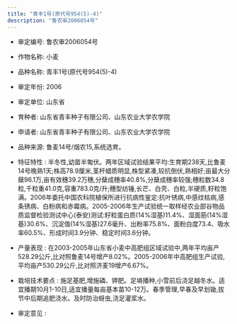 ```yaml
---
title: "青丰1号(原代号954(5)-4)"
description: "鲁农审2006054号"
---
```

* 审定编号:  鲁农审2006054号

*  作物名称:  小麦

*  品种名称:  青丰1号(原代号954(5)-4)

*  审定年份:  2006

*  审定单位:  山东省

* 育种者:  山东省青丰种子有限公司、山东农业大学农学院

*  申请者:  山东省青丰种子有限公司、山东农业大学农学院

*  品种来源:  鲁麦14号/烟农15,系统选育。

*  特征特性 : 
半冬性,幼苗半匍伏。两年区域试验结果平均:生育期238天,比鲁麦14号晚熟1天;株高78.9厘米,茎杆蜡质明显,株型紧凑,较抗倒伏,熟相好;亩最大分蘖96.1万,亩有效穗39.2万穗,分蘖成穗率40.8%,分蘖成穗率较强;穗粒数34.8粒,千粒重41.0克,容重783.0克/升;穗型纺锤,长芒、白壳、白粒,半硬质,籽粒饱满。2006年委托中国农科院植保所进行抗病性鉴定:抗叶锈病,中感纹枯病,感条锈病、白粉病和赤霉病。2005-2006年生产试验统一取样经农业部谷物品质监督检验测试中心(泰安)测试:籽粒蛋白质(14%湿基)11.4%、湿面筋(14%湿基)30.6%、沉淀值(14%湿基)27.6毫升、出粉率75.8%、面粉白度73.4、吸水率60.5%、形成时间3.9分钟、稳定时间3.6分钟。
 
*  产量表现 : 
在2003-2005年山东省小麦中高肥组区域试验中,两年平均亩产528.29公斤,比对照鲁麦14号增产8.02%。2005-2006年中高肥组生产试验,平均亩产530.29公斤,比对照济麦19增产6.67%。

*  栽培技术要点 : 
施足基肥,增施磷、钾肥。足墒播种,小雪前后浇足越冬水。适宜播期10月1-10日,适宜播量每亩基本苗10-12万。春季管理,早春及早划锄,拔节中后期追肥浇水。及时防治蚜虫,浇足灌浆水。

*  审定意见 : 

